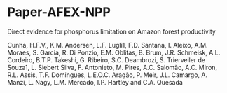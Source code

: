 # Paper-AFEX-NPP
Direct evidence for phosphorus limitation on Amazon forest productivity

Cunha, H.F.V., K.M. Andersen, L.F. Lugli1, F.D. Santana, I. Aleixo, A.M. Moraes, S. Garcia, R. Di Ponzio, E.M. Oblitas, B. Brum, J.R. Schmeisk, A.L. Cordeiro, B.T.P. Takeshi, G. Ribeiro, S.C. Deambrozi, S. Trierveiler de Souza1, L. Siebert Silva, F. Antonieto, M. Pires, A.C. Salomão, A.C. Miron, R.L. Assis, T.F. Domingues, L.E.O.C. Aragão, P. Meir, J.L. Camargo, A. Manzi, L. Nagy, L.M. Mercado, I.P. Hartley and C.A. Quesada
